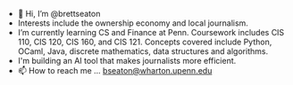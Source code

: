 - 👋 Hi, I’m @brettseaton
- Interests include the ownership economy and local journalism.
- I’m currently learning CS and Finance at Penn. Coursework includes CIS 110, CIS 120, CIS 160, and CIS 121. Concepts covered include Python, OCaml, Java, discrete mathematics, data structures and algorithms.
- I'm building an AI tool that makes journalists more efficient.
- 📫 How to reach me ... bseaton@wharton.upenn.edu

<!---
brettseaton/brettseaton is a ✨ special ✨ repository because its `README.md` (this file) appears on your GitHub profile.
You can click the Preview link to take a look at your changes.
--->
